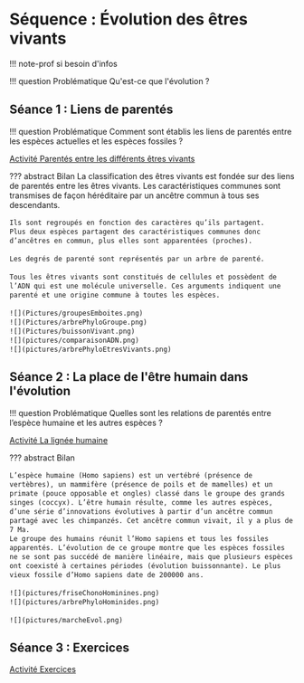 # Séquence : Évolution des êtres vivants

!!! note-prof
    si besoin d'infos


!!! question Problématique
    Qu'est-ce que l'évolution ?
    



## Séance 1 : Liens de parentés

!!! question Problématique
    Comment sont établis les liens de parentés entre les espèces actuelles et les espèces fossiles ?

[Activité Parentés entre les différents êtres vivants](../liensParente)




??? abstract Bilan
    La classification des êtres vivants est fondée sur des liens de parentés entre les êtres vivants. Les caractéristiques communes sont transmises de façon héréditaire par un ancêtre commun à tous ses descendants.

    Ils sont regroupés en fonction des caractères qu’ils partagent.
    Plus deux espèces partagent des caractéristiques communes donc d’ancêtres en commun, plus elles sont apparentées (proches).

    Les degrés de parenté sont représentés par un arbre de parenté.

    Tous les êtres vivants sont constitués de cellules et possèdent de l’ADN qui est une molécule universelle. Ces arguments indiquent une parenté et une origine commune à toutes les espèces.

    ![](Pictures/groupesEmboites.png)
    ![](Pictures/arbrePhyloGroupe.png)
    ![](Pictures/buissonVivant.png)
    ![](pictures/comparaisonADN.png)
    ![](pictures/arbrePhyloEtresVivants.png)


## Séance 2 : La place de l'être humain dans l'évolution

!!! question Problématique
        Quelles sont les relations de parentés entre l’espèce humaine et les autres espèces ?


[Activité La lignée humaine](../evolHum)




??? abstract Bilan

    L’espèce humaine (Homo sapiens) est un vertébré (présence de vertèbres), un mammifère (présence de poils et de mamelles) et un primate (pouce opposable et ongles) classé dans le groupe des grands singes (coccyx). L’être humain résulte, comme les autres espèces, d’une série d’innovations évolutives à partir d’un ancêtre commun partagé avec les chimpanzés. Cet ancêtre commun vivait, il y a plus de 7 Ma.
    Le groupe des humains réunit l’Homo sapiens et tous les fossiles apparentés. L’évolution de ce groupe montre que les espèces fossiles ne se sont pas succédé de manière linéaire, mais que plusieurs espèces ont coexisté à certaines périodes (évolution buissonnante). Le plus vieux fossile d’Homo sapiens date de 200000 ans. 

    ![](pictures/friseChonoHominines.png)
    ![](pictures/arbrePhyloHominides.png)

    ![](pictures/marcheEvol.png)

    
## Séance 3 : Exercices


[Activité Exercices](../exercices)